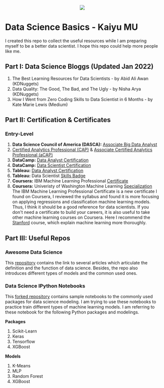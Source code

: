 <div align="center"><img src="https://mydmi.imgix.net/v3blog/8-Ways-to-Extract-Value-from-Customer-Data---Blog.jpg?crop=edges&fit=crop&fm=jpg&h=1260&ixlib=php-3.3.1&q=40&w=2400&s=f7b1393a54b235bec393171bdbb7032a"></div>

# Data Science Basics - Kaiyu MU

I created this repo to collect the useful resources while I am preparing myself to be a better data scientist. I hope this repo could help more people like me.
<br>

## Part I: Data Science Bloggs (Updated Jan 2022)
1. The Best Learning Resources for Data Scientists - by Abid Ali Awan (KDNuggets)
2. Data Quality: The Good, The Bad, and The Ugly - by Nisha Arya (KDNuggets)
3. How I Went from Zero Coding Skills to Data Scientist in 6 Months - by Kate Marie Lewis (Medium)

## Part II: Certification & Certificates
### Entry-Level
1. **Data Science Council of America (DASCA):** [Associate Big Data Analyst](https://www.dasca.org/data-science-certifications/associate-big-data-analyst)
2. [Certified Analytics Professional (CAP)](https://www.certifiedanalytics.org/) & [Associate Certified Analytics Professional (aCAP)](https://www.certifiedanalytics.org/acap)
3. **DataCamp:** [Data Analyst Certification](https://app.datacamp.com/certification/data-analyst-professional)
4. **DataCamp:** [Data Scientist Certification](https://app.datacamp.com/certification/data-scientist-professional)
5. **Tableau:** [Data Analyst Certification](https://www.tableau.com/learn/certification/certified-data-analyst)
6. **Tableau:** Data Scientist [Skills Badge](https://www.tableau.com/learn/learning-paths/data-scientist)
7. **Coursera:** IBM Machine Learning Professional [Certificate](https://www.coursera.org/professional-certificates/ibm-machine-learning)
8. **Coursera:** Univeristy of Washington Machine Learning [Specialization](https://www.coursera.org/specializations/machine-learning)
The IBM Machine Learning Professional Certificate is a new certificate I found on Coursera, I reviewed the syllabus and found it is more focusing on applying regressions and classification machine learning models. Thus, I think it should be a good reference for data scientists. If you don't need a certificate to build your careers, it is also useful to take other machine learning courses on Coursera. Here I recommend the [Stanford](https://www.coursera.org/learn/machine-learning#about) course, which explain machine learning more thoroughly.

## Part III: Useful Repos
### Awesome Data Science

This [repository](https://github.com/academic/awesome-datascience) contains the link to several articles which articulate the definition and the function of data science. Besides, the repo also introduces different types of models and the common used ones.

### Data Science IPython Notebooks

This [forked repository](https://github.com/imlucasmu/data-science-ipython-notebooks) contains sample notebooks to the commonly used packages for data science modeling. I am trying to use these notebooks to practice train different types of machine learning models. I am referring to these notebook for the following Python packages and modelings.

**Packages**
1. Scikit-Learn
2. Keras
3. Tensorflow
4. XGBoost

**Models**
1. K-Means
2. MLP
3. Random Forest
4. XGBoost
